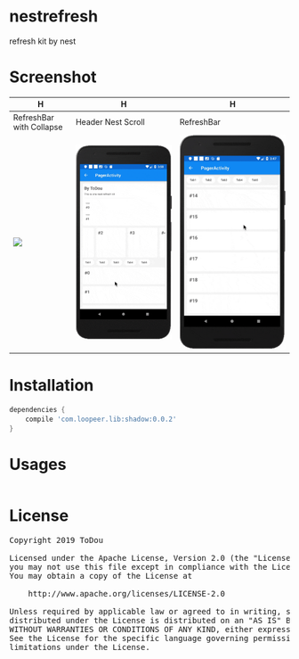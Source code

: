 # nestrefresh
refresh kit by nest

Screenshot
====
|H|H|H|
|---|---|---|
|RefreshBar with Collapse|Header Nest Scroll|RefreshBar|
|![](/screenshot/nest_refresh_refreshbar_collapse.gif)|![](/screenshot/nest_refresh_header_nest_scroll.gif)|![](/screenshot/nest_refresh_refresh_bar.gif)|

Installation
====
```groovy
dependencies {
    compile 'com.loopeer.lib:shadow:0.0.2'
}
```
Usages
====
```xml

```

License
====
<pre>
Copyright 2019 ToDou

Licensed under the Apache License, Version 2.0 (the "License");
you may not use this file except in compliance with the License.
You may obtain a copy of the License at

    http://www.apache.org/licenses/LICENSE-2.0

Unless required by applicable law or agreed to in writing, software
distributed under the License is distributed on an "AS IS" BASIS,
WITHOUT WARRANTIES OR CONDITIONS OF ANY KIND, either express or implied.
See the License for the specific language governing permissions and
limitations under the License.
</pre>

